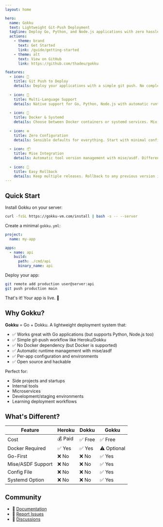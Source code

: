 ```yaml
---
layout: home

hero:
  name: Gokku
  text: Lightweight Git-Push Deployment
  tagline: Deploy Go, Python, and Node.js applications with zero hassle. Like Dokku, but focused on simplicity.
  actions:
    - theme: brand
      text: Get Started
      link: /guide/getting-started
    - theme: alt
      text: View on GitHub
      link: https://github.com/thadeu/gokku

features:
  - icon: 🚀
    title: Git Push to Deploy
    details: Deploy your applications with a simple git push. No complex CI/CD pipelines required.
  
  - icon: 🔧
    title: Multi-Language Support
    details: Native support for Go, Python, Node.js with automatic runtime detection via mise/asdf.
  
  - icon: 🐳
    title: Docker & Systemd
    details: Choose between Docker containers or systemd services. Mix and match per application.
  
  - icon: ⚙️
    title: Zero Configuration
    details: Sensible defaults for everything. Start with minimal config and customize as needed.
  
  - icon: 📦
    title: Mise Integration
    details: Automatic tool version management with mise/asdf. Different versions per app.
  
  - icon: 🔄
    title: Easy Rollback
    details: Keep multiple releases. Rollback to any previous version instantly.
---
```


## Quick Start

Install Gokku on your server:

```bash
curl -fsSL https://gokku-vm.com/install | bash -s -- --server
```

Create a minimal `gokku.yml`:

```yaml
project:
  name: my-app

apps:
  - name: api
    build:
      path: ./cmd/api
      binary_name: api
```

Deploy your app:

```bash
git remote add production user@server:api
git push production main
```

That's it! Your app is live. 🎉

## Why Gokku?

**Gokku** = Go + Dokku. A lightweight deployment system that:

- ✅ Works great with Go applications (but supports Python, Node.js too)
- ✅ Simple git-push workflow like Heroku/Dokku
- ✅ No Docker dependency (but Docker is supported)
- ✅ Automatic runtime management with mise/asdf
- ✅ Per-app configuration and environments
- ✅ Open source and hackable

Perfect for:
- Side projects and startups
- Internal tools
- Microservices
- Development/staging environments
- Learning deployment workflows

## What's Different?

| Feature | Heroku | Dokku | Gokku |
|---------|--------|-------|-------|
| Cost | 💰 Paid | ✅ Free | ✅ Free |
| Docker Required | ✅ Yes | ✅ Yes | ⚠️ Optional |
| Go-First | ❌ No | ❌ No | ✅ Yes |
| Mise/ASDF Support | ❌ No | ❌ No | ✅ Yes |
| Config File | ❌ No | ❌ No | ✅ Yes |
| Systemd Option | ❌ No | ❌ No | ✅ Yes |

## Community

- 📖 [Documentation](/)
- 🐛 [Report Issues](https://github.com/thadeu/gokku/issues)
- 💬 [Discussions](https://github.com/thadeu/gokku/discussions)

